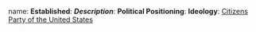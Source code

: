 
name: 
**Established**:
***Description***: 
**Political Positioning**:
**Ideology**:
[Citizens Party of the United States](https://en.wikipedia.org/wiki/Citizens_Party_of_the_United_States)